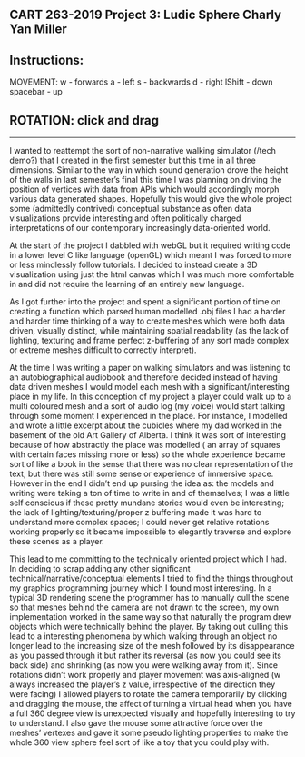 CART 263-2019
Project 3: Ludic Sphere
Charly Yan Miller
---------------------------
Instructions:
------------
  MOVEMENT:
    w - forwards
    a - left
    s - backwards
    d - right
    lShift - down
    spacebar - up

  ROTATION:
    click and drag
------------

--------------------------

I wanted to reattempt the sort of non-narrative walking simulator (/tech demo?) that I created in the first semester but this time in all three dimensions. Similar to the way in which sound generation drove the height of the walls in last semester’s final this time I was planning on driving the position of vertices with data from APIs which would accordingly morph various data generated shapes. Hopefully this would give the whole project some (admittedly contrived) conceptual substance as often data visualizations provide interesting and often politically charged interpretations of our contemporary increasingly data-oriented world.

At the start of the project I dabbled with webGL but it required writing code in a lower level C like language (openGL) which meant I was forced to more or less mindlessly follow tutorials. I decided to instead create a 3D visualization using just the html canvas which I was much more comfortable in and did not require the learning of an entirely new language.

As I got further into the project and spent a significant portion of time on creating a function which parsed human modelled .obj files I had a harder and harder time thinking of a way to create meshes which were both data driven, visually distinct, while maintaining spatial readability (as the lack of lighting, texturing and frame perfect z-buffering of any sort made complex or extreme meshes difficult to correctly interpret).

At the time I was writing a paper on walking simulators and was listening to an autobiographical audiobook and therefore decided instead of having data driven meshes I would model each mesh with a significant/interesting place in my life. In this conception of my project a player could walk up to a multi coloured mesh and a sort of audio log (my voice) would start talking through some moment I experienced in the place. For instance, I modelled and wrote a little excerpt about the cubicles where my dad worked in the basement of the old Art Gallery of Alberta. I think it was sort of interesting because of how abstractly the place was modelled ( an array of squares with certain faces missing more or less) so the whole experience became sort of like a book in the sense that there was no clear representation of the text, but there was still some sense or experience of immersive space. However in the end I didn’t end up pursing the idea as: the models and writing were taking a ton of time to write in and of themselves; I was a little self conscious if these pretty mundane stories would even be interesting; the lack of lighting/texturing/proper z buffering made it was hard to understand more complex spaces; I could never get relative rotations working properly so it became impossible to elegantly traverse and explore these scenes as a player.

This lead to me committing to the technically oriented project which I had. In deciding to scrap adding any other significant technical/narrative/conceptual elements I tried to find the things throughout my graphics programming journey which I found most interesting. In a typical 3D rendering scene the programmer has to manually cull the scene so that meshes behind the camera are not drawn to the screen, my own implementation worked in the same way so that naturally the program drew objects which were technically behind the player. By taking out culling this lead to a interesting phenomena by which walking through an object no longer lead to the increasing size of the mesh followed by its disappearance as you passed through it but rather its reversal (as now you could see its back side) and shrinking (as now you were walking away from it). Since rotations didn’t work properly and player movement was axis-aligned (w always increased the player’s z value, irrespective of the direction they were facing) I allowed players to rotate the camera temporarily by clicking and dragging the mouse, the affect of turning a virtual head when you have a full 360 degree view is unexpected visually and hopefully interesting to try to understand. I also gave the mouse some attractive force over the meshes’ vertexes and gave it some pseudo lighting properties to make the whole 360 view sphere feel sort of like a toy that you could play with.
